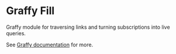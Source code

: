 # Graffy Fill

Graffy module for traversing links and turning subscriptions into live queries.

See [Graffy documentation](https://aravindet.github.io/graffy/#/GraffyClient) for more.
